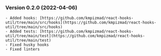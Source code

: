 ### Version 0.2.0 (2022-04-06)

    - Added hooks: [https://github.com/kmpizmad/react-hooks-util/tree/main/src/hooks](https://github.com/kmpizmad/react-hooks-util/tree/main/src/hooks)
    - Added tests: [https://github.com/kmpizmad/react-hooks-util/tree/main/test](https://github.com/kmpizmad/react-hooks-util/tree/main/test)
    - Fixed husky hooks
    - Fixed linters
